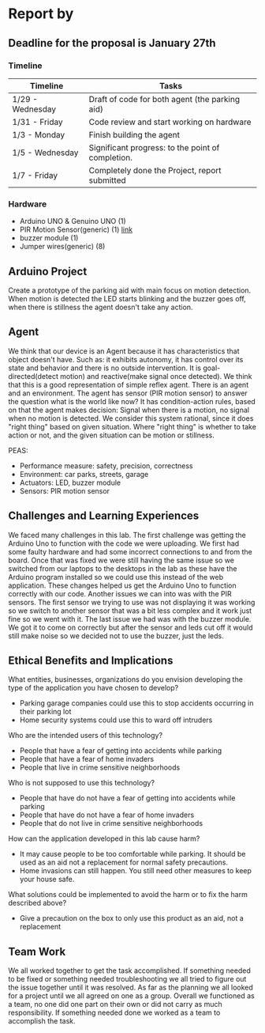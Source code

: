 # Report by

## Deadline for the proposal is January 27th

### Timeline

|   Timeline    | Tasks |
| ------------------- | ----------- |
|   1/29 - Wednesday    |    Draft of code for both agent (the parking aid)   |
|   1/31 - Friday   |   Code review and start working on hardware    |
|   1/3 - Monday   |   Finish building the agent |
|   1/5 - Wednesday   |    Significant progress: to the point of completion.   |
|   1/7 - Friday   |   Completely done the Project, report submitted |

### Hardware

- Arduino UNO & Genuino UNO (1)
- PIR Motion Sensor(generic) (1) [link](https://www.sparkfun.com/products/13285)
- buzzer module (1)
- Jumper wires(generic) (8)

## Arduino Project

Create a prototype of the parking aid with main focus on motion detection. When
motion is detected the LED starts blinking and the buzzer goes off, when there
is stillness the agent doesn't take any action.

## Agent

We think that our device is an Agent because it has characteristics that object
doesn't have. Such as: it exhibits autonomy, it has control over its state and
behavior and there is no outside intervention. It is goal-directed(detect motion)
and reactive(make signal once detected). We think that this is a good representation
of simple reflex agent. There is an agent and an environment. The agent has sensor
(PIR motion sensor) to answer the question what is the world like now? It has
condition-action rules, based on that the agent makes decision: Signal when there
is a motion, no signal when no motion is detected. We consider this system rational,
since it does "right thing" based on given situation. Where "right thing" is whether
to take action or not, and the given situation can be motion or stillness.

PEAS:

- Performance measure: safety, precision, correctness
- Environment: car parks, streets, garage
- Actuators: LED, buzzer module
- Sensors: PIR motion sensor

## Challenges and Learning Experiences

We faced many challenges in this lab. The first challenge was getting the Arduino
Uno to function with the code we were uploading. We first had some faulty hardware
and had some incorrect connections to and from the board. Once that was fixed we
were still having the same issue so we switched from our laptops to the desktops
in the lab as these have the Arduino program installed so we could use this instead
of the web application. These changes helped us get the Arduino Uno to function
correctly with our code. Another issues we can into was with the PIR sensors.
The first sensor we trying to use was not displaying it was working so we switch
to another sensor that was a bit less complex and it work just fine so we went
with it. The last issue we had was with the buzzer module. We got it to come
on correctly but after the sensor and leds cut off it would still make noise so
we decided not to use the buzzer, just the leds.

## Ethical Benefits and Implications

What entities, businesses, organizations do you envision developing the type
of the application you have chosen to develop?

- Parking garage companies could use this to stop accidents occurring in their
  parking lot
- Home security systems could use this to ward off intruders

Who are the intended users of this technology?

- People that have a fear of getting into accidents while parking
- People that have a fear of home invaders
- People that live in crime sensitive neighborhoods

Who is not supposed to use this technology?

- People that have do not have a fear of getting into accidents while parking
- People that have do not have a fear of home invaders
- People that do not live in crime sensitive neighborhoods

How can the application developed in this lab cause harm?

- It may cause people to be too comfortable while parking. It should be used
  as an aid not a replacement for normal safety  precautions.
- Home invasions can still happen. You still need other measures to keep your
  house safe.

What solutions could be implemented to avoid the harm or to fix the harm
described above?

- Give a precaution on the box to only use this product as an aid, not a
  replacement

## Team Work

We all worked together to get the task accomplished. If something needed to be
fixed or something needed troubleshooting we all tried to figure out the issue
together until it was resolved. As far as the planning we all looked for a
project until we all agreed on one as a group. Overall we functioned as a team,
no one did one part on their own or did not carry as much responsibility. If
something needed done we worked as a team to accomplish the task.
